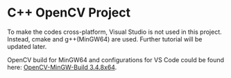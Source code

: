 # C++ OpenCV Project

To make the codes cross-platform, Visual Studio is not used in this project. Instead, cmake and g++(MinGW64) are used. Further tutorial will be updated later.

OpenCV build for MinGW64 and configurations for VS Code could be found here: [OpenCV-MinGW-Build 3.4.8x64](https://github.com/tccoin/OpenCV-MinGW-Build/tree/OpenCV-3.4.8-x64).